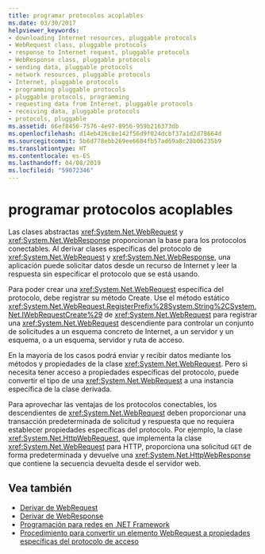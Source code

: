 ```yaml
---
title: programar protocolos acoplables
ms.date: 03/30/2017
helpviewer_keywords:
- downloading Internet resources, pluggable protocols
- WebRequest class, pluggable protocols
- response to Internet request, pluggable protocols
- WebResponse class, pluggable protocols
- sending data, pluggable protocols
- network resources, pluggable protocols
- Internet, pluggable protocols
- programming pluggable protocols
- pluggable protocols, programming
- requesting data from Internet, pluggable protocols
- receiving data, pluggable protocols
- protocols, pluggable
ms.assetid: 66ef8456-7576-4e97-8956-959b216373db
ms.openlocfilehash: d14eb426c8e142f56d9f024dcbf37a1d2d78664d
ms.sourcegitcommit: 5b6d778ebb269ee6684fb57ad69a8c28b06235b9
ms.translationtype: HT
ms.contentlocale: es-ES
ms.lasthandoff: 04/08/2019
ms.locfileid: "59072346"
---
```

# <a name="programming-pluggable-protocols"></a>programar protocolos acoplables
Las clases abstractas <xref:System.Net.WebRequest> y <xref:System.Net.WebResponse> proporcionan la base para los protocolos conectables. Al derivar clases específicas del protocolo de <xref:System.Net.WebRequest> y <xref:System.Net.WebResponse>, una aplicación puede solicitar datos desde un recurso de Internet y leer la respuesta sin especificar el protocolo que se está usando.  
  
 Para poder crear una <xref:System.Net.WebRequest> específica del protocolo, debe registrar su método Create. Use el método estático <xref:System.Net.WebRequest.RegisterPrefix%28System.String%2CSystem.Net.IWebRequestCreate%29> de <xref:System.Net.WebRequest> para registrar una <xref:System.Net.WebRequest> descendiente para controlar un conjunto de solicitudes a un esquema concreto de Internet, a un servidor y un esquema, o a un esquema, servidor y ruta de acceso.  
  
 En la mayoría de los casos podrá enviar y recibir datos mediante los métodos y propiedades de la clase <xref:System.Net.WebRequest>. Pero si necesita tener acceso a propiedades específicas del protocolo, puede convertir el tipo de una <xref:System.Net.WebRequest> a una instancia específica de la clase derivada.  
  
 Para aprovechar las ventajas de los protocolos conectables, los descendientes de <xref:System.Net.WebRequest> deben proporcionar una transacción predeterminada de solicitud y respuesta que no requiera establecer propiedades específicas del protocolo. Por ejemplo, la clase <xref:System.Net.HttpWebRequest>, que implementa la clase <xref:System.Net.WebRequest> para HTTP, proporciona una solicitud `GET` de forma predeterminada y devuelve una <xref:System.Net.HttpWebResponse> que contiene la secuencia devuelta desde el servidor web.  
  
## <a name="see-also"></a>Vea también

- [Derivar de WebRequest](../../../docs/framework/network-programming/deriving-from-webrequest.md)
- [Derivar de WebResponse](../../../docs/framework/network-programming/deriving-from-webresponse.md)
- [Programación para redes en .NET Framework](../../../docs/framework/network-programming/index.md)
- [Procedimiento para convertir un elemento WebRequest a propiedades específicas del protocolo de acceso](../../../docs/framework/network-programming/how-to-typecast-a-webrequest-to-access-protocol-specific-properties.md)

